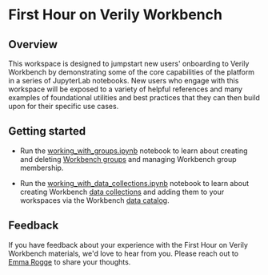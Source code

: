# First Hour on Verily Workbench

## Overview

This workspace is designed to jumpstart new users' onboarding to Verily Workbench by demonstrating some of the core capabilities of the platform in a series of JupyterLab notebooks.
New users who engage with this workspace will be exposed to a variety of helpful references and many examples of foundational utilities and best practices that they can then build upon for their specific use cases.

## Getting started

- Run the [working_with_groups.ipynb](https://github.com/DataBiosphere/terra-axon-examples/blob/main/first_hour_on_vwb/working_with_groups.ipynb) notebook to learn about creating and deleting [Workbench groups](https://terra-docs.api.verily.com/docs/reference/glossary/#group) and managing Workbench group membership.

- Run the [working_with_data_collections.ipynb](https://github.com/DataBiosphere/terra-axon-examples/blob/main/first_hour_on_vwb/working_with_data_collections.ipynb) notebook to learn about creating Workbench [data collections](https://terra-docs.api.verily.com/docs/reference/glossary/#data-collection) and adding them to your workspaces via the Workbench [data catalog](https://terra-docs.api.verily.com/docs/reference/glossary/#data-catalog).

## Feedback

If you have feedback about your experience with the First Hour on Verily Workbench materials, we'd love to hear from you. Please reach out to <a href="mailto:emmarogge@google.com?subject=First Hour on VWB Feedback">Emma Rogge</a> to share your thoughts.
